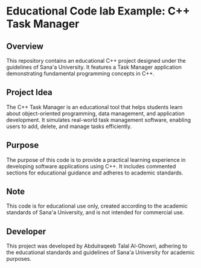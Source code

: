 # Educational Code lab Example: C++ Task Manager

## Overview
This repository contains an educational C++ project designed under the guidelines of Sana'a University. It features a Task Manager application demonstrating fundamental programming concepts in C++.

## Project Idea
The C++ Task Manager is an educational tool that helps students learn about object-oriented programming, data management, and application development. It simulates real-world task management software, enabling users to add, delete, and manage tasks efficiently.

## Purpose
The purpose of this code is to provide a practical learning experience in developing software applications using C++. It includes commented sections for educational guidance and adheres to academic standards.

## Note
This code is for educational use only, created according to the academic standards of Sana'a University, and is not intended for commercial use.

## Developer
This project was developed by Abdulraqeeb Talal Al-Ghowri, adhering to the educational standards and guidelines of Sana'a University for academic purposes.

